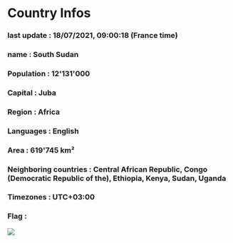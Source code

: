 # Country  Infos
### last update : 18/07/2021, 09:00:18 (France time)

### name : South Sudan
### Population : 12'131'000
### Capital : Juba
### Region : Africa
### Languages : English
### Area : 619'745 km²
### Neighboring countries : Central African Republic, Congo (Democratic Republic of the), Ethiopia, Kenya, Sudan, Uganda
### Timezones : UTC+03:00

### Flag :
![](https://restcountries.eu/data/ssd.svg)